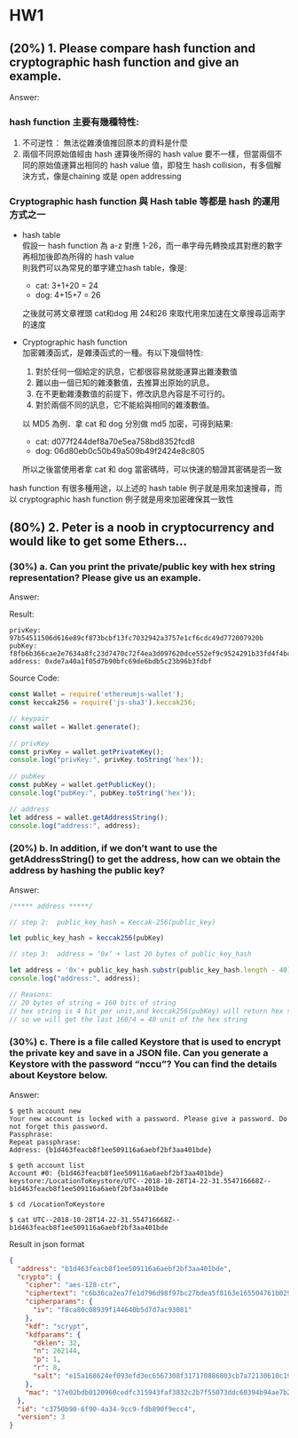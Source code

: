 # HW1

## (20%) 1. Please compare hash function and cryptographic hash function and give an example.

Answer:

### hash function 主要有幾種特性: 

1. 不可逆性： 無法從雜湊值推回原本的資料是什麼
2. 兩個不同原始值經由 hash 運算後所得的 hash value 要不一樣，但當兩個不同的原始值運算出相同的 hash value 值，即發生 hash collision，有多個解決方式，像是chaining 或是 open addressing

### Cryptographic hash function 與 Hash table 等都是 hash 的運用方式之一

* hash table  
	假設一 hash function 為 a-z 對應 1-26，而一串字母先轉換成其對應的數字再相加後即為所得的 hash value  
	則我們可以為常見的單字建立hash table，像是:
	* cat: 3+1+20 = 24
	* dog: 4+15+7 = 26
	
	之後就可將文章裡頭 cat和dog 用 24和26 來取代用來加速在文章搜尋這兩字的速度


* Cryptographic hash function  
	加密雜湊函式，是雜湊函式的一種。有以下幾個特性:
	1. 對於任何一個給定的訊息，它都很容易就能運算出雜湊數值
	2. 難以由一個已知的雜湊數值，去推算出原始的訊息。
	3. 在不更動雜湊數值的前提下，修改訊息內容是不可行的。
	4. 對於兩個不同的訊息，它不能給與相同的雜湊數值。

	以 MD5 為例．拿 cat 和 dog 分別做 md5 加密，可得到結果:
	
	* cat: d077f244def8a70e5ea758bd8352fcd8
	* dog: 06d80eb0c50b49a509b49f2424e8c805
	
	所以之後當使用者拿 cat 和 dog 當密碼時，可以快速的驗證其密碼是否一致

hash function 有很多種用途，以上述的 hash table 例子就是用來加速搜尋，而以 cryptographic hash function 例子就是用來加密確保其一致性



## (80%) 2. Peter is a noob in cryptocurrency and would like to get some Ethers...

### (30%) a. Can you print the private/public key with hex string representation? Please give us an example.

Answer: 

Result:

```shell
privKey: 97b54511506d616e89cf873bcbf13fc7032942a3757e1cf6cdc49d772007920b
pubKey: f8fb6b366cae2e7634a8fc23d7470c72f4ea3d097620dce552ef9c9524291b33fd4f4bc9ddea9300ce05acf0c3500d8c4a98784ecc349d53ec71f052a7297d9e
address: 0xde7a40a1f05d7b90bfc69de6bdb5c23b96b3fdbf
```

Source Code:

```js
const Wallet = require('ethereumjs-wallet');
const keccak256 = require('js-sha3').keccak256;

// keypair
const wallet = Wallet.generate();
 
// privKey
const privKey = wallet.getPrivateKey();
console.log("privKey:", privKey.toString('hex'));
 
// pubKey
const pubKey = wallet.getPublicKey();
console.log("pubKey:", pubKey.toString('hex'));

// address
let address = wallet.getAddressString();
console.log("address:", address);
```

### (20%) b. In addition, if we don’t want to use the getAddressString() to get the address, how can we obtain the address by hashing the public key?

Answer:
```js
/***** address *****/

// step 2:  public_key_hash = Keccak-256(public_key)

let public_key_hash = keccak256(pubKey)

// step 3:  address = ‘0x’ + last 20 bytes of public_key_hash

let address = '0x'+ public_key_hash.substr(public_key_hash.length - 40);
console.log("address:", address);

// Reasons:
// 20 bytes of string = 160 bits of string 
// hex string is 4 bit per unit,and keccak256(pubKey) will return hex string
// so we will get the last 160/4 = 40 unit of the hex string
```

### (30%) c. There is a file called Keystore that is used to encrypt the private key and save in a JSON file. Can you generate a Keystore with the password “nccu”? You can find the details about Keystore below.

Answer:

```shell
$ geth account new
Your new account is locked with a password. Please give a password. Do not forget this password.
Passphrase:
Repeat passphrase:
Address: {b1d463feacb8f1ee509116a6aebf2bf3aa401bde}
```

```shell
$ geth account list
Account #0: {b1d463feacb8f1ee509116a6aebf2bf3aa401bde} keystore:/LocationToKeystore/UTC--2018-10-28T14-22-31.554716668Z--b1d463feacb8f1ee509116a6aebf2bf3aa401bde
```

```shell
$ cd /LocationToKeystore
```

```shell
$ cat UTC--2018-10-28T14-22-31.554716668Z--b1d463feacb8f1ee509116a6aebf2bf3aa401bde
```

Result in json format

```json
{
  "address": "b1d463feacb8f1ee509116a6aebf2bf3aa401bde",
  "crypto": {
    "cipher": "aes-128-ctr",
    "ciphertext": "c6b36ca2ea7fe1d796d98f97bc27bdea5f8163e165504761b02952c7a64b1ddb",
    "cipherparams": {
      "iv": "f8ca80c08939f144640b5d7d7ac93081"
    },
    "kdf": "scrypt",
    "kdfparams": {
      "dklen": 32,
      "n": 262144,
      "p": 1,
      "r": 8,
      "salt": "e15a168624ef093efd3ec6567308f317170886803cb7a72130610c19ca49458d"
    },
    "mac": "17e02bdb0120960cedfc315943faf3832c2b7f55073ddc60394b94ae7b2d8d1a"
  },
  "id": "c3750b90-6f90-4a34-9cc9-fdb890f9ecc4",
  "version": 3
}
```